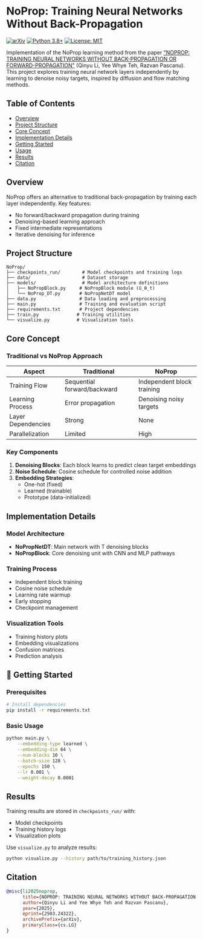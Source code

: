# NoProp: Training Neural Networks Without Back-Propagation

[![arXiv](https://img.shields.io/badge/arXiv-2503.24322-b31b1b.svg)](https://arxiv.org/abs/2503.24322)
[![Python 3.8+](https://img.shields.io/badge/python-3.8+-blue.svg)](https://www.python.org/downloads/)
[![License: MIT](https://img.shields.io/badge/License-MIT-yellow.svg)](https://opensource.org/licenses/MIT)

Implementation of the NoProp learning method from the paper ["NOPROP: TRAINING NEURAL NETWORKS WITHOUT BACK-PROPAGATION OR FORWARD-PROPAGATION"](https://arxiv.org/abs/2503.24322) (Qinyu Li, Yee Whye Teh, Razvan Pascanu). This project explores training neural network layers independently by learning to denoise noisy targets, inspired by diffusion and flow matching methods.

## Table of Contents
- [Overview](#overview)
- [Project Structure](#project-structure)
- [Core Concept](#core-concept)
- [Implementation Details](#implementation-details)
- [Getting Started](#getting-started)
- [Usage](#usage)
- [Results](#results)
- [Citation](#citation)

## Overview

NoProp offers an alternative to traditional back-propagation by training each layer independently. Key features:
- No forward/backward propagation during training
- Denoising-based learning approach
- Fixed intermediate representations
- Iterative denoising for inference

## Project Structure

```
NoProp/
├── checkpoints_run/        # Model checkpoints and training logs
├── data/                   # Dataset storage
├── models/                 # Model architecture definitions
│   ├── NoPropBlock.py     # NoPropBlock module (û_θ_t)
│   └── NoProp_DT.py       # NoPropNetDT model
├── data.py                # Data loading and preprocessing
├── main.py                # Training and evaluation script
├── requirements.txt       # Project dependencies
├── train.py              # Training utilities
└── visualize.py          # Visualization tools
```

## Core Concept

### Traditional vs NoProp Approach

| Aspect | Traditional | NoProp |
|--------|-------------|---------|
| Training Flow | Sequential forward/backward | Independent block training |
| Learning Process | Error propagation | Denoising noisy targets |
| Layer Dependencies | Strong | None |
| Parallelization | Limited | High |

### Key Components

1. **Denoising Blocks**: Each block learns to predict clean target embeddings
2. **Noise Schedule**: Cosine schedule for controlled noise addition
3. **Embedding Strategies**:
   - One-hot (fixed)
   - Learned (trainable)
   - Prototype (data-initialized)

## Implementation Details

### Model Architecture
- **NoPropNetDT**: Main network with T denoising blocks
- **NoPropBlock**: Core denoising unit with CNN and MLP pathways

### Training Process
- Independent block training
- Cosine noise schedule
- Learning rate warmup
- Early stopping
- Checkpoint management

### Visualization Tools
- Training history plots
- Embedding visualizations
- Confusion matrices
- Prediction analysis

## 🚀 Getting Started

### Prerequisites
```bash
# Install dependencies
pip install -r requirements.txt
```

### Basic Usage
```bash
python main.py \
    --embedding-type learned \
    --embedding-dim 64 \
    --num-blocks 10 \
    --batch-size 128 \
    --epochs 150 \
    --lr 0.001 \
    --weight-decay 0.0001
```

## Results

Training results are stored in `checkpoints_run/` with:
- Model checkpoints
- Training history logs
- Visualization plots

Use `visualize.py` to analyze results:
```bash
python visualize.py --history path/to/training_history.json
```

## Citation

```bibtex
@misc{li2025noprop,
      title={NOPROP: TRAINING NEURAL NETWORKS WITHOUT BACK-PROPAGATION OR FORWARD-PROPAGATION},
      author={Qinyu Li and Yee Whye Teh and Razvan Pascanu},
      year={2025},
      eprint={2503.24322},
      archivePrefix={arXiv},
      primaryClass={cs.LG}
}
```
